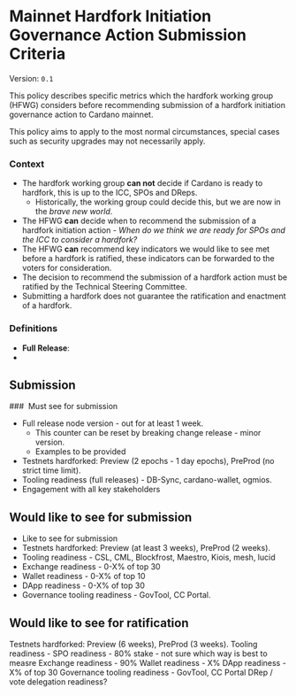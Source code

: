 
# Mainnet Hardfork Initiation Governance Action Submission Criteria

Version: `0.1`

This policy describes specific metrics which the hardfork working group (HFWG) considers before recommending submission of a hardfork initiation governance action to Cardano mainnet.

This policy aims to apply to the most normal circumstances, special cases such as security upgrades may not necessarily apply.

### Context

- The hardfork working group **can not** decide if Cardano is ready to hardfork, this is up to the ICC, SPOs and DReps.
  - Historically, the working group could decide this, but we are now in the *brave new world*.
- The HFWG **can** decide when to recommend the submission of a hardfork initiation action - *When do we think we are ready for SPOs and the ICC to consider a hardfork?*
- The HFWG **can** recommend key indicators we would like to see met before a hardfork is ratified, these indicators can be forwarded to the voters for consideration.
- The decision to recommend the submission of a hardfork action must be ratified by the Technical Steering Committee.
- Submitting a hardfork does not guarantee the ratification and enactment of a hardfork.

### Definitions

- **Full Release**:
- 

## Submission

###  Must see for submission

- Full release node version - out for at least 1 week.
  - This counter can be reset by breaking change release - minor version.
  - Examples to be provided
- Testnets hardforked: Preview (2 epochs  - 1 day epochs), PreProd (no strict time limit).
- Tooling readiness (full releases) - DB-Sync, cardano-wallet, ogmios.
- Engagement with all key stakeholders

## Would like to see for submission

- Like to see for submission
- Testnets hardforked: Preview (at least 3 weeks), PreProd (2 weeks).
- Tooling readiness - CSL, CML, Blockfrost, Maestro, Kiois, mesh, lucid
- Exchange readiness - 0-X% of top 30
- Wallet readiness - 0-X% of top 10
- DApp readiness -  0-X% of top 30
- Governance tooling readiness - GovTool, CC Portal.

## Would like to see for ratification

Testnets hardforked: Preview (6 weeks), PreProd (3 weeks).
Tooling readiness - 
SPO readiness - 80% stake - not sure which way is best to measre
Exchange readiness - 90%
Wallet readiness - X%
DApp readiness -  X% of top 30
Governance tooling readiness - GovTool, CC Portal
DRep / vote delegation readiness?

